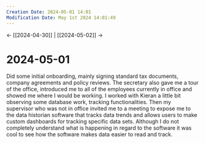 ```yaml
---
Creation Date: 2024-05-01 14:01
Modification Date: May 1st 2024 14:01:49
---
```


<- [[2024-04-30]] | [[2024-05-02]]  ->

# 2024-05-01
Did some initial onboarding, mainly signing standard tax documents, company agreements and policy reviews. The secretary also gave me a tour of the office, introduced me to all of the employees currently in office and showed me where I would be working. I worked with Kieran a little bit observing some database work, tracking functionalities. Then my supervisor who was not in office invited me to a meeting to expose me to the data historian software that tracks data trends and allows users to make custom dashboards for tracking specific data sets. Although I do not completely understand what is happening in regard to the software it was cool to see how the software makes data easier to read and track.